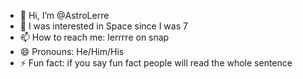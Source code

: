 - 👋 Hi, I’m @AstroLerre
- 👀 I was interested in Space since I was 7
- 📫 How to reach me: lerrrre on snap
- 😄 Pronouns: He/Him/His
- ⚡ Fun fact: if you say fun fact people will read the whole sentence

<!---
AstroLerre/AstroLerre is a ✨ special ✨ repository because its `README.md` (this file) appears on your GitHub profile.
You can click the Preview link to take a look at your changes.
--->
